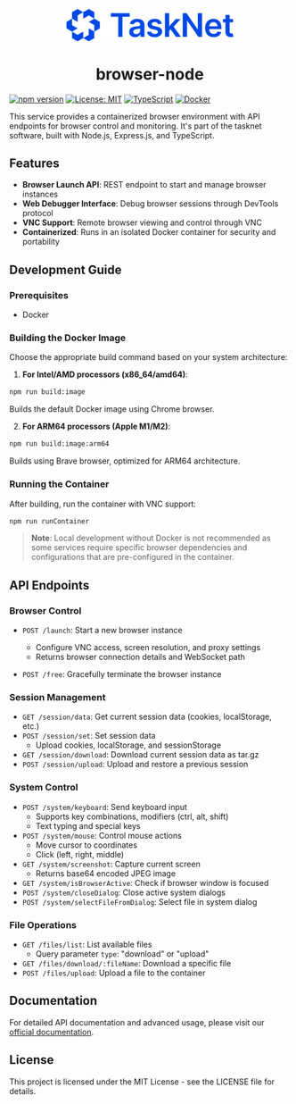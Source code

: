 <p align="center">
  <img src="./images/tasknet-color@2x.png" alt="TaskNet Logo" width="300"/>
</p>

<h1 align="center">browser-node</h1>

[![npm version](https://badge.fury.io/js/@ajent-foundation%2Ftypescript-sdk.svg)](https://badge.fury.io/js/@ajent-foundation%2Ftypescript-sdk)
[![License: MIT](https://img.shields.io/badge/License-MIT-yellow.svg)](https://opensource.org/licenses/MIT)
[![TypeScript](https://img.shields.io/badge/TypeScript-4.9.5-blue.svg)](https://www.typescriptlang.org/)
[![Docker](https://img.shields.io/badge/Docker-Ready-2496ED.svg?logo=docker)](https://www.docker.com/)

This service provides a containerized browser environment with API endpoints for browser control and monitoring. It's part of the tasknet software, built with Node.js, Express.js, and TypeScript.

## Features

- **Browser Launch API**: REST endpoint to start and manage browser instances
- **Web Debugger Interface**: Debug browser sessions through DevTools protocol
- **VNC Support**: Remote browser viewing and control through VNC
- **Containerized**: Runs in an isolated Docker container for security and portability

## Development Guide

### Prerequisites

- Docker

### Building the Docker Image

Choose the appropriate build command based on your system architecture:

1. **For Intel/AMD processors (x86_64/amd64)**:
```bash
npm run build:image
```
Builds the default Docker image using Chrome browser.

2. **For ARM64 processors (Apple M1/M2)**:
```bash
npm run build:image:arm64
```
Builds using Brave browser, optimized for ARM64 architecture.

### Running the Container

After building, run the container with VNC support:
```bash
npm run runContainer
```

> **Note**: Local development without Docker is not recommended as some services require specific browser dependencies and configurations that are pre-configured in the container.

## API Endpoints

### Browser Control
- `POST /launch`: Start a new browser instance
  - Configure VNC access, screen resolution, and proxy settings
  - Returns browser connection details and WebSocket path

- `POST /free`: Gracefully terminate the browser instance

### Session Management
- `GET /session/data`: Get current session data (cookies, localStorage, etc.)
- `POST /session/set`: Set session data
  - Upload cookies, localStorage, and sessionStorage
- `GET /session/download`: Download current session data as tar.gz
- `POST /session/upload`: Upload and restore a previous session

### System Control
- `POST /system/keyboard`: Send keyboard input
  - Supports key combinations, modifiers (ctrl, alt, shift)
  - Text typing and special keys
- `POST /system/mouse`: Control mouse actions
  - Move cursor to coordinates
  - Click (left, right, middle)
- `GET /system/screenshot`: Capture current screen
  - Returns base64 encoded JPEG image
- `GET /system/isBrowserActive`: Check if browser window is focused
- `POST /system/closeDialog`: Close active system dialogs
- `POST /system/selectFileFromDialog`: Select file in system dialog

### File Operations
- `GET /files/list`: List available files
  - Query parameter `type`: "download" or "upload"
- `GET /files/download/:fileName`: Download a specific file
- `POST /files/upload`: Upload a file to the container

## Documentation

For detailed API documentation and advanced usage, please visit our [official documentation](https://dev-docs.tasknet.co/).

## License

This project is licensed under the MIT License - see the LICENSE file for details.
